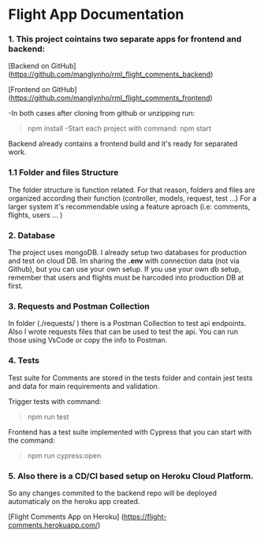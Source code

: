 # Flight App Documentation

### 1. This project cointains two separate apps for frontend and backend:

[Backend on GitHub] (https://github.com/manglynho/rml_flight_comments_backend)

[Frontend on GitHub] (https://github.com/manglynho/rml_flight_comments_frontend)

-In both cases after cloning from github or unzipping run:
>npm install
-Start each project with command:
>npm start

Backend already contains a frontend build and it's ready for separated work. 

### 1.1 Folder and files Structure
The folder structure is function related. For that reason, folders and files are organized according their function (controller, models, request, test ...)
For a larger system it's recommendable using a feature aproach (i.e: comments, flights, users ... )

### 2. Database
The project uses mongoDB. I already setup two databases for production and test on cloud DB. 
Im sharing the **.env** with connection data (not via Github), but you can use your own setup. 
If you use your own db setup, remember that users and flights must be harcoded into production DB at first.

### 3. Requests and Postman Collection
In folder (./requests/ ) there is a Postman Collection to test api endpoints.
Also I wrote requests files that can be used to test the api. 
You can run those using VsCode or copy the info to Postman.

### 4. Tests
Test suite for Comments are stored in the tests folder and contain jest tests and data for main requirements and validation.

Trigger tests with command:
>npm run test

Frontend has a test suite implemented with Cypress that you can start with the command: 
>npm run cypress:open

### 5. Also there is a CD/CI based setup on Heroku Cloud Platform. 
So any changes commited to the backend repo will be deployed automaticaly on the heroku app created.

[Flight Comments App on Heroku] (https://flight-comments.herokuapp.com/)
